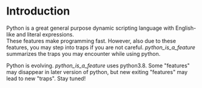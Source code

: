 # Introduction
Python is a great general purpose dynamic scripting language with English-like and literal expressions.  
These features make programming fast. However, also due to these features, you may step into traps if you are not 
careful. *python_is_a_feature* summarizes the traps you may encounter while using python.

Python is evolving. *python_is_a_feature* uses python3.8. Some "features" may disappear in later version of python, 
but new exiting "features" may lead to new "traps". Stay tuned!

